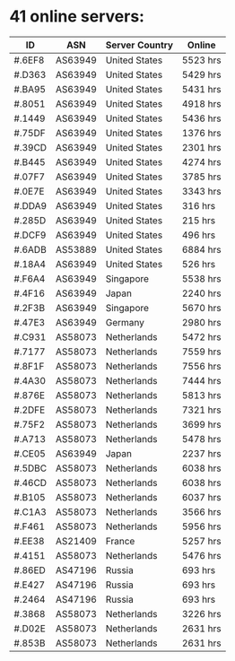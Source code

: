 # 41 online servers:

| ID | ASN | Server Country | Online |
| ------ | ------ | ------ | ------ |
| #.6EF8 | AS63949 | United States | 5523 hrs |
| #.D363 | AS63949 | United States | 5429 hrs |
| #.BA95 | AS63949 | United States | 5431 hrs |
| #.8051 | AS63949 | United States | 4918 hrs |
| #.1449 | AS63949 | United States | 5436 hrs |
| #.75DF | AS63949 | United States | 1376 hrs |
| #.39CD | AS63949 | United States | 2301 hrs |
| #.B445 | AS63949 | United States | 4274 hrs |
| #.07F7 | AS63949 | United States | 3785 hrs |
| #.0E7E | AS63949 | United States | 3343 hrs |
| #.DDA9 | AS63949 | United States | 316 hrs |
| #.285D | AS63949 | United States | 215 hrs |
| #.DCF9 | AS63949 | United States | 496 hrs |
| #.6ADB | AS53889 | United States | 6884 hrs |
| #.18A4 | AS63949 | United States | 526 hrs |
| #.F6A4 | AS63949 | Singapore | 5538 hrs |
| #.4F16 | AS63949 | Japan | 2240 hrs |
| #.2F3B | AS63949 | Singapore | 5670 hrs |
| #.47E3 | AS63949 | Germany | 2980 hrs |
| #.C931 | AS58073 | Netherlands | 5472 hrs |
| #.7177 | AS58073 | Netherlands | 7559 hrs |
| #.8F1F | AS58073 | Netherlands | 7556 hrs |
| #.4A30 | AS58073 | Netherlands | 7444 hrs |
| #.876E | AS58073 | Netherlands | 5813 hrs |
| #.2DFE | AS58073 | Netherlands | 7321 hrs |
| #.75F2 | AS58073 | Netherlands | 3699 hrs |
| #.A713 | AS58073 | Netherlands | 5478 hrs |
| #.CE05 | AS63949 | Japan | 2237 hrs |
| #.5DBC | AS58073 | Netherlands | 6038 hrs |
| #.46CD | AS58073 | Netherlands | 6038 hrs |
| #.B105 | AS58073 | Netherlands | 6037 hrs |
| #.C1A3 | AS58073 | Netherlands | 3566 hrs |
| #.F461 | AS58073 | Netherlands | 5956 hrs |
| #.EE38 | AS21409 | France | 5257 hrs |
| #.4151 | AS58073 | Netherlands | 5476 hrs |
| #.86ED | AS47196 | Russia | 693 hrs |
| #.E427 | AS47196 | Russia | 693 hrs |
| #.2464 | AS47196 | Russia | 693 hrs |
| #.3868 | AS58073 | Netherlands | 3226 hrs |
| #.D02E | AS58073 | Netherlands | 2631 hrs |
| #.853B | AS58073 | Netherlands | 2631 hrs |

